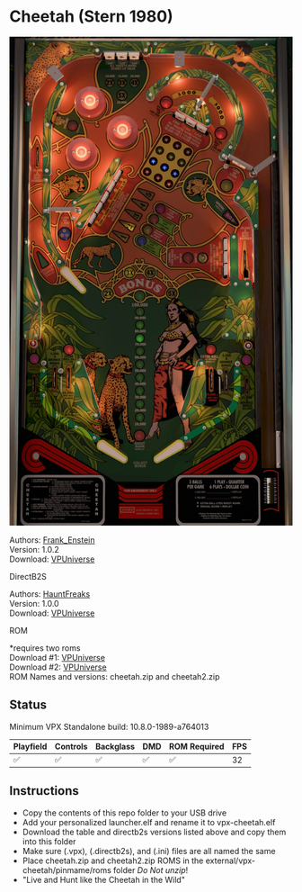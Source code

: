 # Cheetah (Stern 1980)

![Table Preview](../../images/vpx-cheetah-preview.jpg)

Authors: [Frank_Enstein](https://vpuniverse.com/profile/57481-frank_enstein/)  
Version: 1.0.2  
Download: [VPUniverse](https://vpuniverse.com/files/file/21223-cheetah-stern-1980/)

DirectB2S

Authors: [HauntFreaks](https://vpuniverse.com/profile/5216-hauntfreaks/)  
Version: 1.0.0  
Download: [VPUniverse](https://vpuniverse.com/files/file/21230-cheetah-stern-1980-b2s/)

ROM

*requires two roms  
Download #1: [VPUniverse](https://vpuniverse.com/files/file/1661-cheetahzip/)  
Download #2: [VPUniverse](https://vpuniverse.com/files/file/450-cheetah2zip/)  
ROM Names and versions: cheetah.zip and cheetah2.zip

## Status 

Minimum VPX Standalone build: 10.8.0-1989-a764013

| Playfield | Controls | Backglass | DMD | ROM Required | FPS | 
|-----------|----------|-----------|-----|--------------|-----|
| :white_check_mark: | :white_check_mark: | :white_check_mark: | :white_check_mark: | :white_check_mark: | 32 |

## Instructions

- Copy the contents of this repo folder to your USB drive
- Add your personalized launcher.elf and rename it to vpx-cheetah.elf
- Download the table and directb2s versions listed above and copy them into this folder
- Make sure (.vpx), (.directb2s), and (.ini) files are all named the same
- Place cheetah.zip and cheetah2.zip ROMS in the external/vpx-cheetah/pinmame/roms folder *Do Not unzip*!
- "Live and Hunt like the Cheetah in the Wild"
